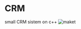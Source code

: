 # CRM
small CRM sistem on c++ 
![maket](https://github.com/bee1eep/CRM/assets/113537219/112692fc-6f9b-4c12-9a37-f8f632915384)
